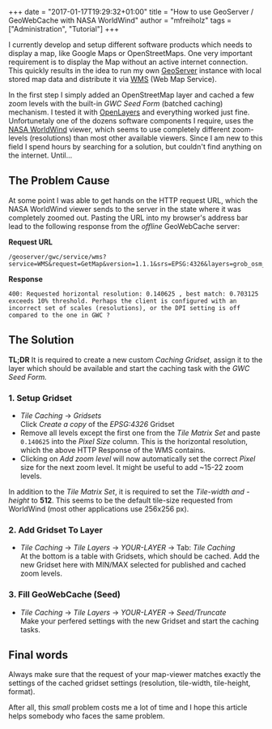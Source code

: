+++
date = "2017-01-17T19:29:32+01:00"
title = "How to use GeoServer / GeoWebCache with NASA WorldWind"
author = "mfreiholz"
tags = ["Administration", "Tutorial"]
+++

I currently develop and setup different software products which needs to display a map, like Google Maps or OpenStreetMaps. One very important requirement is to display the Map without an active internet connection. This quickly results in the idea to run my own [GeoServer](http://geoserver.org/) instance with local stored map data and distribute it via [WMS](https://en.wikipedia.org/wiki/Web_Map_Service) (Web Map Service).

In the first step I simply added an OpenStreetMap layer and cached a few zoom levels with the built-in *GWC Seed Form* (batched caching) mechanism. I tested it with [OpenLayers](http://openlayers.org/) and everything worked just fine. Unfortunetaly one of the dozens software components I require, uses the [NASA WorldWind](https://worldwind.arc.nasa.gov/) viewer, which seems to use completely different zoom-levels (resolutions) than most other available viewers. Since I am new to this field I spend hours by searching for a solution, but couldn't find anything on the internet. Until...

## The Problem Cause

At some point I was able to get hands on the HTTP request URL, which the NASA WorldWind viewer sends to the server in the state where it was completely zoomed out. Pasting the URL into my browser's address bar lead to the following response from the *offline* GeoWebCache server:

**Request URL**

```
/geoserver/gwc/service/wms?service=WMS&request=GetMap&version=1.1.1&srs=EPSG:4326&layers=grob_osm_wsm:all&styles=&width=512&height=512&format=image/png&transparent=TRUE&bgcolor=0x000000&bbox=54.0,36.0,72.0,54.0&
```

**Response**

`
400: Requested horizontal resolution: 0.140625 , best match:
0.703125 exceeds 10% threshold. Perhaps the client is configured with an incorrect set of scales (resolutions), or the DPI setting is off compared to the one in GWC ?
`

## The Solution

**TL;DR** It is required to create a new custom *Caching Gridset,* assign it to the layer which should be available and start the caching task with the *GWC Seed Form.*

### 1. Setup Gridset

- *Tile Caching* -> *Gridsets* \
Click *Create a copy* of the *EPSG:4326* Gridset
- Remove all levels except the first one from the *Tile Matrix Set* and paste `0.140625` into the *Pixel Size* column. This is the horizontal resolution, which the above HTTP Response of the WMS contains.
- Clicking on *Add zoom level* will now automatically set the correct *Pixel* size for the next zoom level. It might be useful to add ~15-22 zoom levels.

In addition to the *Tile Matrix Set*, it is required to set the *Tile-width and -height* to **512**. This seems to be the default tile-size requested from WorldWind (most other applications use 256x256 px).

### 2. Add Gridset To Layer

- *Tile Caching* -> *Tile Layers* -> *YOUR-LAYER* -> Tab: *Tile Caching* \
At the bottom is a table with Gridsets, which should be cached. Add the new Gridset here with MIN/MAX selected for published and cached zoom levels.

### 3. Fill GeoWebCache (Seed)

- *Tile Caching* -> *Tile Layers* -> *YOUR-LAYER* -> *Seed/Truncate* \
Make your perfered settings with the new Gridset and start the caching tasks.

## Final words

Always make sure that the request of your map-viewer matches exactly the settings of the cached gridset settings (resolution, tile-width, tile-height, format).

After all, this *small* problem costs me a lot of time and I hope this article helps somebody who faces the same problem.